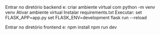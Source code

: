 
Entrar no diretório backend e:
criar ambiente virtual com python -m venv venv
Ativar ambiente virtual
Instalar requirements.txt
Executar: 
    set FLASK_APP=app.py
    set FLASK_ENV=development
flask run --reload

Entrar no diretório frontend e:
npm install
npm run dev
